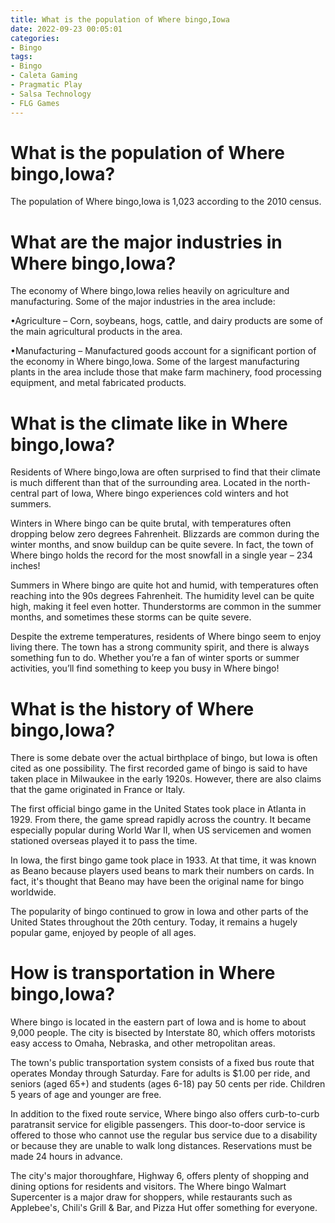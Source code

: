 ```yaml
---
title: What is the population of Where bingo,Iowa 
date: 2022-09-23 00:05:01
categories:
- Bingo
tags:
- Bingo
- Caleta Gaming
- Pragmatic Play
- Salsa Technology
- FLG Games
---
```



#  What is the population of Where bingo,Iowa? 

The population of Where bingo,Iowa is 1,023 according to the 2010 census.

#  What are the major industries in Where bingo,Iowa? 

The economy of Where bingo,Iowa relies heavily on agriculture and manufacturing. Some of the major industries in the area include:

•Agriculture – Corn, soybeans, hogs, cattle, and dairy products are some of the main agricultural products in the area.

•Manufacturing – Manufactured goods account for a significant portion of the economy in Where bingo,Iowa. Some of the largest manufacturing plants in the area include those that make farm machinery, food processing equipment, and metal fabricated products.

#  What is the climate like in Where bingo,Iowa? 

Residents of Where bingo,Iowa are often surprised to find that their climate is much different than that of the surrounding area. Located in the north-central part of Iowa, Where bingo experiences cold winters and hot summers.

Winters in Where bingo can be quite brutal, with temperatures often dropping below zero degrees Fahrenheit. Blizzards are common during the winter months, and snow buildup can be quite severe. In fact, the town of Where bingo holds the record for the most snowfall in a single year – 234 inches!

Summers in Where bingo are quite hot and humid, with temperatures often reaching into the 90s degrees Fahrenheit. The humidity level can be quite high, making it feel even hotter. Thunderstorms are common in the summer months, and sometimes these storms can be quite severe.

Despite the extreme temperatures, residents of Where bingo seem to enjoy living there. The town has a strong community spirit, and there is always something fun to do. Whether you’re a fan of winter sports or summer activities, you’ll find something to keep you busy in Where bingo!

#  What is the history of Where bingo,Iowa? 

There is some debate over the actual birthplace of bingo, but Iowa is often cited as one possibility. The first recorded game of bingo is said to have taken place in Milwaukee in the early 1920s. However, there are also claims that the game originated in France or Italy.

The first official bingo game in the United States took place in Atlanta in 1929. From there, the game spread rapidly across the country. It became especially popular during World War II, when US servicemen and women stationed overseas played it to pass the time.

In Iowa, the first bingo game took place in 1933. At that time, it was known as Beano because players used beans to mark their numbers on cards. In fact, it's thought that Beano may have been the original name for bingo worldwide.

The popularity of bingo continued to grow in Iowa and other parts of the United States throughout the 20th century. Today, it remains a hugely popular game, enjoyed by people of all ages.

#  How is transportation in Where bingo,Iowa?

Where bingo is located in the eastern part of Iowa and is home to about 9,000 people. The city is bisected by Interstate 80, which offers motorists easy access to Omaha, Nebraska, and other metropolitan areas.

The town's public transportation system consists of a fixed bus route that operates Monday through Saturday. Fare for adults is $1.00 per ride, and seniors (aged 65+) and students (ages 6-18) pay 50 cents per ride. Children 5 years of age and younger are free.

In addition to the fixed route service, Where bingo also offers curb-to-curb paratransit service for eligible passengers. This door-to-door service is offered to those who cannot use the regular bus service due to a disability or because they are unable to walk long distances. Reservations must be made 24 hours in advance.

The city's major thoroughfare, Highway 6, offers plenty of shopping and dining options for residents and visitors. The Where bingo Walmart Supercenter is a major draw for shoppers, while restaurants such as Applebee's, Chili's Grill & Bar, and Pizza Hut offer something for everyone.